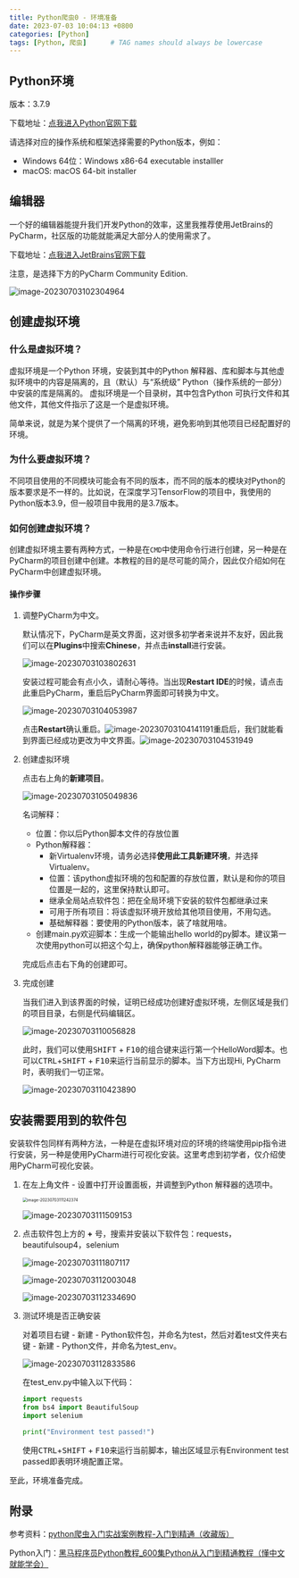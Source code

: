 ```yaml
---
title: Python爬虫0 - 环境准备
date: 2023-07-03 10:04:13 +0800
categories: [Python]
tags: [Python, 爬虫]      # TAG names should always be lowercase
---
```


## Python环境

版本：3.7.9

下载地址：[点我进入Python官网下载](https://www.python.org/downloads/release/python-379/)

请选择对应的操作系统和框架选择需要的Python版本，例如：

- Windows 64位：Windows x86-64 executable installler
- macOS: macOS 64-bit installer

## 编辑器

一个好的编辑器能提升我们开发Python的效率，这里我推荐使用JetBrains的PyCharm，社区版的功能就能满足大部分人的使用需求了。

下载地址：[点我进入JetBrains官网下载](https://www.jetbrains.com/pycharm/download/?section=windows)

注意，是选择下方的PyCharm Community Edition.

![image-20230703102304964](https://github.com/StandardL/StandardL.github.io/raw/main/assets/img/posts/2023-07-03-Python%E7%88%AC%E8%99%AB/2023-07-03-Python%E7%88%AC%E8%99%AB0-PyCharm%E4%B8%8B%E8%BD%BD.png)

## 创建虚拟环境

### 什么是虚拟环境？

虚拟环境是一个Python 环境，安装到其中的Python 解释器、库和脚本与其他虚拟环境中的内容是隔离的，且（默认）与“系统级” Python（操作系统的一部分）中安装的库是隔离的。 虚拟环境是一个目录树，其中包含Python 可执行文件和其他文件，其他文件指示了这是一个是虚拟环境。

简单来说，就是为某个提供了一个隔离的环境，避免影响到其他项目已经配置好的环境。

### 为什么要虚拟环境？

不同项目使用的不同模块可能会有不同的版本，而不同的版本的模块对Python的版本要求是不一样的。比如说，在深度学习TensorFlow的项目中，我使用的Python版本3.9，但一般项目中我用的是3.7版本。

### 如何创建虚拟环境？

创建虚拟环境主要有两种方式，一种是在`CMD`中使用命令行进行创建，另一种是在PyCharm的项目创建中创建。本教程的目的是尽可能的简介，因此仅介绍如何在PyCharm中创建虚拟环境。

#### 操作步骤

1. 调整PyCharm为中文。

   默认情况下，PyCharm是英文界面，这对很多初学者来说并不友好，因此我们可以在**Plugins**中搜索**Chinese**，并点击**install**进行安装。

   ![image-20230703103802631](https://github.com/StandardL/StandardL.github.io/blob/main/assets/img/posts/2023-07-03-Python%E7%88%AC%E8%99%AB/2023-07-03-Python%E7%88%AC%E8%99%AB0-PyCharm%E4%B8%AD%E6%96%87%E8%AE%BE%E7%BD%AE.png)

   安装过程可能会有点小久，请耐心等待。当出现**Restart IDE**的时候，请点击此重启PyCharm，重启后PyCharm界面即可转换为中文。

   ![image-20230703104053987](https://github.com/StandardL/StandardL.github.io/blob/main/assets/img/posts/2023-07-03-Python%E7%88%AC%E8%99%AB/2023-07-03-Python%E7%88%AC%E8%99%AB0-PyCharm%E9%87%8D%E5%90%AF.png)

   点击**Restart**确认重启。![image-20230703104141191](https://github.com/StandardL/StandardL.github.io/blob/main/assets/img/posts/2023-07-03-Python%E7%88%AC%E8%99%AB/2023-07-03-Python%E7%88%AC%E8%99%AB0-PyCharm%E9%87%8D%E5%90%AF2.png)重启后，我们就能看到界面已经成功更改为中文界面。![image-20230703104531949](https://github.com/StandardL/StandardL.github.io/blob/main/assets/img/posts/2023-07-03-Python%E7%88%AC%E8%99%AB/2023-07-03-Python%E7%88%AC%E8%99%AB0-PyCharm%E4%B8%AD%E6%96%87%E8%AE%BE%E7%BD%AE%E6%88%90%E5%8A%9F.png)

2. 创建虚拟环境

   点击右上角的**新建项目**。

   ![image-20230703105049836](https://github.com/StandardL/StandardL.github.io/blob/main/assets/img/posts/2023-07-03-Python%E7%88%AC%E8%99%AB/2023-07-03-Python%E7%88%AC%E8%99%AB0-PyCharm%E6%96%B0%E5%BB%BA%E8%99%9A%E6%8B%9F%E7%8E%AF%E5%A2%83.png)

   名词解释：

   - 位置：你以后Python脚本文件的存放位置
   - Python解释器：
     - 新Virtualenv环境，请务必选择**使用此工具新建环境**，并选择Virtualenv。
     - 位置：该python虚拟环境的包和配置的存放位置，默认是和你的项目位置是一起的，这里保持默认即可。
     - 继承全局站点软件包：把在全局环境下安装的软件包都继承过来
     - 可用于所有项目：将该虚拟环境开放给其他项目使用，不用勾选。
     - 基础解释器：要使用的Python版本，装了啥就用啥。
   - 创建main.py欢迎脚本：生成一个能输出hello world的py脚本。建议第一次使用python可以把这个勾上，确保python解释器能够正确工作。

   完成后点击右下角的创建即可。

3. 完成创建

   当我们进入到该界面的时候，证明已经成功创建好虚拟环境，左侧区域是我们的项目目录，右侧是代码编辑区。

   ![image-20230703110056828](https://github.com/StandardL/StandardL.github.io/blob/main/assets/img/posts/2023-07-03-Python%E7%88%AC%E8%99%AB/2023-07-03-Python%E7%88%AC%E8%99%AB0-PyCharm%E8%99%9A%E6%8B%9F%E7%8E%AF%E5%A2%83%E6%96%B0%E5%BB%BA%E6%88%90%E5%8A%9F.png)

   此时，我们可以使用<kbd>SHIFT</kbd> + <kbd>F10</kbd>的组合键来运行第一个HelloWord脚本。也可以<kbd>CTRL</kbd>+<kbd>SHIFT</kbd> + <kbd>F10</kbd>来运行当前显示的脚本。当下方出现Hi, PyCharm时，表明我们一切正常。

   ![image-20230703110423890](https://github.com/StandardL/StandardL.github.io/blob/main/assets/img/posts/2023-07-03-Python%E7%88%AC%E8%99%AB/2023-07-03-Python%E7%88%AC%E8%99%AB0-PyCharm%E8%AF%95%E8%BF%90%E8%A1%8C%E6%88%90%E5%8A%9F.png)

## 安装需要用到的软件包

安装软件包同样有两种方法，一种是在虚拟环境对应的环境的终端使用pip指令进行安装，另一种是使用PyCharm进行可视化安装。这里考虑到初学者，仅介绍使用PyCharm可视化安装。

1. 在左上角文件 - 设置中打开设置面板，并调整到Python 解释器的选项中。

   <img src="https://github.com/StandardL/StandardL.github.io/blob/main/assets/img/posts/2023-07-03-Python%E7%88%AC%E8%99%AB/2023-07-03-Python%E7%88%AC%E8%99%AB0-%E6%89%93%E5%BC%80%E8%AE%BE%E7%BD%AE1.png" alt="image-20230703111242374" style="zoom:50%;" />

   ![image-20230703111509153](https://github.com/StandardL/StandardL.github.io/blob/main/assets/img/posts/2023-07-03-Python%E7%88%AC%E8%99%AB/2023-07-03-Python%E7%88%AC%E8%99%AB0-%E6%89%93%E5%BC%80%E8%AE%BE%E7%BD%AE2.png)

2. 点击软件包上方的 **+** 号，搜索并安装以下软件包：requests，beautifulsoup4，selenium

   ![image-20230703111807117](https://github.com/StandardL/StandardL.github.io/blob/main/assets/img/posts/2023-07-03-Python%E7%88%AC%E8%99%AB/2023-07-03-Python%E7%88%AC%E8%99%AB0-%E5%AE%89%E8%A3%85requests.png)

   ![image-20230703112003048](https://github.com/StandardL/StandardL.github.io/blob/main/assets/img/posts/2023-07-03-Python%E7%88%AC%E8%99%AB/2023-07-03-Python%E7%88%AC%E8%99%AB0-%E5%AE%89%E8%A3%85beautifulsoup4.png)

   ![image-20230703112334690](https://github.com/StandardL/StandardL.github.io/blob/main/assets/img/posts/2023-07-03-Python%E7%88%AC%E8%99%AB/2023-07-03-Python%E7%88%AC%E8%99%AB0-%E5%AE%89%E8%A3%85requests.png)

3. 测试环境是否正确安装

   对着项目右键 - 新建 - Python软件包，并命名为test，然后对着test文件夹右键 - 新建 - Python文件，并命名为test_env。

   ![image-20230703112833586](https://github.com/StandardL/StandardL.github.io/blob/main/assets/img/posts/2023-07-03-Python%E7%88%AC%E8%99%AB/2023-07-03-Python%E7%88%AC%E8%99%AB0-%E6%B5%8B%E8%AF%95%E7%8E%AF%E5%A2%831.png)

   在test_env.py中输入以下代码：

   ```python
   import requests
   from bs4 import BeautifulSoup
   import selenium
   
   print("Environment test passed!")
   ```

   使用<kbd>CTRL</kbd>+<kbd>SHIFT</kbd> + <kbd>F10</kbd>来运行当前脚本，输出区域显示有Environment test passed即表明环境配置正常。



至此，环境准备完成。



## 附录

参考资料：[python爬虫入门实战案例教程-入门到精通（收藏版）](https://www.bilibili.com/video/BV1CY411f7yh?p=3)

Python入门：[黑马程序员Python教程_600集Python从入门到精通教程（懂中文就能学会）](https://www.bilibili.com/video/BV1ex411x7Em/)
